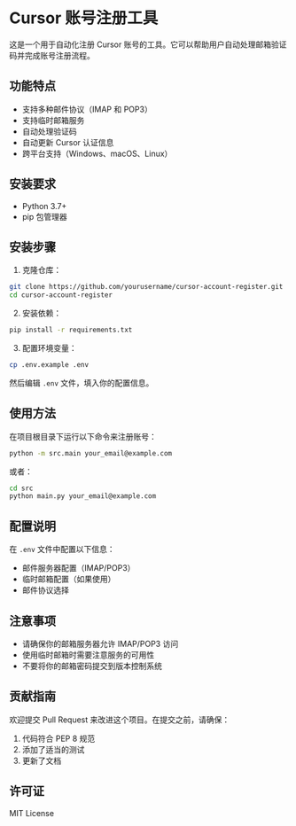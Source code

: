 # Cursor 账号注册工具

这是一个用于自动化注册 Cursor 账号的工具。它可以帮助用户自动处理邮箱验证码并完成账号注册流程。

## 功能特点

- 支持多种邮件协议（IMAP 和 POP3）
- 支持临时邮箱服务
- 自动处理验证码
- 自动更新 Cursor 认证信息
- 跨平台支持（Windows、macOS、Linux）

## 安装要求

- Python 3.7+
- pip 包管理器

## 安装步骤

1. 克隆仓库：
```bash
git clone https://github.com/yourusername/cursor-account-register.git
cd cursor-account-register
```

2. 安装依赖：
```bash
pip install -r requirements.txt
```

3. 配置环境变量：
```bash
cp .env.example .env
```
然后编辑 `.env` 文件，填入你的配置信息。

## 使用方法

在项目根目录下运行以下命令来注册账号：

```bash
python -m src.main your_email@example.com
```

或者：

```bash
cd src
python main.py your_email@example.com
```

## 配置说明

在 `.env` 文件中配置以下信息：

- 邮件服务器配置（IMAP/POP3）
- 临时邮箱配置（如果使用）
- 邮件协议选择

## 注意事项

- 请确保你的邮箱服务器允许 IMAP/POP3 访问
- 使用临时邮箱时需要注意服务的可用性
- 不要将你的邮箱密码提交到版本控制系统

## 贡献指南

欢迎提交 Pull Request 来改进这个项目。在提交之前，请确保：

1. 代码符合 PEP 8 规范
2. 添加了适当的测试
3. 更新了文档

## 许可证

MIT License 